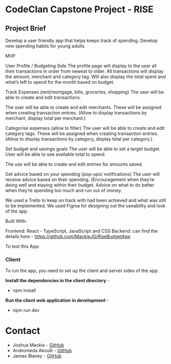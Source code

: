 # CodeClan Capstone Project - RISE

## Project Brief

Develop a user friendly app that helps keeps track of spending. Develop new spending habits for young adults

MVP

User Profile / Budgeting Side
The profile page will display to the user all their transactions in order from newest to older. All transactions will display the amount, merchant and category tag. Will also display the total spent and what’s left to spend for the month based on budget.

Track Expenses (rent/mortgage, bills, groceries, shopping)
The user will be able to create and edit transactions.

The user will be able to create and edit merchants. These will be assigned when creating transaction entries. (Allow to display transactions by merchant, display total per merchant.)

Categorise expenses (allow to filter)
The user will be able to create and edit category tags. These will be assigned when creating transaction entries. (Allow to display transactions by category, display total per category.)

Set budget and savings goals
The user will be able to set a target budget. User will be able to see available total to spend.

The use will be able to create and edit entries for amounts saved.

Get advice based on your spending (pop-ups/ notifications)
The user will receive advice based on their spending. (Encouragement when they’re doing well and staying within their budget. Advice on what to do better when they’re spending too much and run out of money.

We used a Trello to keep on track with had been achieved and what was still to be implemented. 
We used Figma for designing out the useability and look of the app. 

Built With:

Frontend: React - TypeScript, JavaScript and CSS
Backend: can find the details here - https://github.com/MackieJG/RiseBudgetApp

To test this App:

### Client
To run the app, you need to set up the client and server sides of the app:

**Install the dependencies in the client directory** -
  - npm install

**Run the client web application in development** -
  - npm run dev

# Contact
- Joshua Mackie - [GitHub](https://github.com/MackieJG/RiseBudgetReact)
- Andromeda Akoulli - [GitHub](https://github.com/AndromedaMedi)
- James Blaney - [GitHub](https://github.com/JBlaney93)






